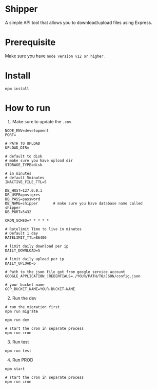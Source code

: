 # Shipper

A simple API tool that allows you to download/upload files using Express.

# Prerequisite

Make sure you have `node version v12 or higher`.

# Install

```
npm install
```

# How to run

1. Make sure to update the `.env`.

```
NODE_ENV=development
PORT=

# PATH TO UPLOAD
UPLOAD_DIR=

# default to disk
# make sure you have upload dir
STORAGE_TYPE=disk

# in minutes
# default 5minutes
INACTIVE_FILE_TTL=5

DB_HOST=127.0.0.1
DB_USER=postgres
DB_PASS=password
DB_NAME=shipper       # make sure you have database name called shipper
DB_PORT=5432

CRON_SCHED=* * * * *

# Ratelimit Time to live in minutes
# Default 1 day
RATELIMIT_TTL=86400

# limit daily download per ip
DAILY_DOWNLOAD=5

# limit daily upload per ip
DAILY_UPLOAD=5

# Path to the json file got from google service account
GOOGLE_APPLICATION_CREDENTIALS=./YOUR/PATH/TO/JSON/config.json

# your bucket name
GCP_BUCKET_NAME=YOUR-BUCKET-NAME
```

2. Run the dev

```
# run the migration first
npm run migrate

npm run dev

# start the cron in separate process
npm run cron
```

3. Run test

```
npm run test
```

4. Run PROD

```
npm start

# start the cron in separate process
npm run cron
```